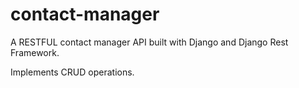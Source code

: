 # contact-manager
A RESTFUL contact manager API built with Django and Django Rest Framework.

Implements CRUD operations.
